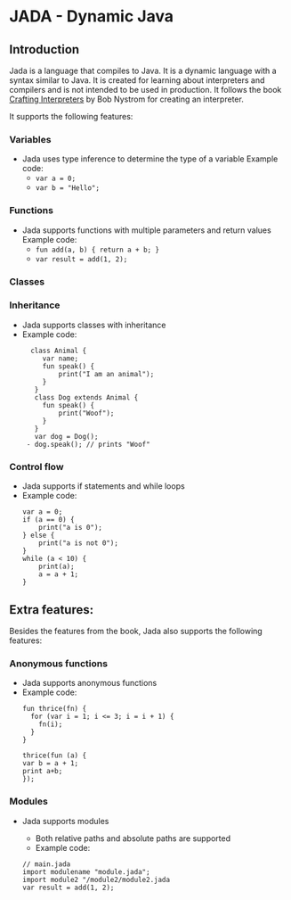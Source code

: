 # JADA - Dynamic Java
## Introduction
Jada is a language that compiles to Java. It is a dynamic language with a syntax similar to Java.
It is created for learning about interpreters and compilers and is not intended to be used in production. 
It follows the book [Crafting Interpreters](http://craftinginterpreters.com/) by Bob Nystrom for creating an interpreter.

It supports the following features:
### Variables
- Jada uses type inference to determine the type of a variable
    Example code: 
    - ```var a = 0; ```
    - ```var b = "Hello";```

### Functions
- Jada supports functions with multiple parameters and return values
    Example code:
    - ``` fun add(a, b) { return a + b; }  ```
    - ``` var result = add(1, 2);  ```

### Classes

### Inheritance
- Jada supports classes with inheritance 
- Example code:
  ```
    class Animal {
       var name;
       fun speak() {
           print("I am an animal");
       }
     }
     class Dog extends Animal {
       fun speak() {
           print("Woof");
       }
     }
     var dog = Dog();
   - dog.speak(); // prints "Woof"
  ```
### Control flow
- Jada supports if statements and while loops 
- Example code:
    ```
    var a = 0;
    if (a == 0) {
        print("a is 0");
    } else {
        print("a is not 0");
    }
    while (a < 10) {
        print(a);
        a = a + 1;
    }
    ```


## Extra features:
Besides the features from the book, Jada also supports the following features:
### Anonymous functions
- Jada supports anonymous functions 
- Example code:
    ```
    fun thrice(fn) {
      for (var i = 1; i <= 3; i = i + 1) {
        fn(i);
      }
    }
    
    thrice(fun (a) {
    var b = a + 1;
    print a+b;
    });
    ```
### Modules
- Jada supports modules
    - Both relative paths and absolute paths are supported
    - Example code:
    
    ```
    // main.jada
    import modulename "module.jada";
    import module2 "/module2/module2.jada
    var result = add(1, 2);
    ```
  
